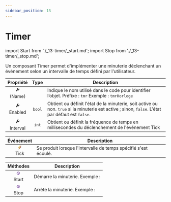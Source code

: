 ```yaml
---
sidebar_position: 13
---
```


# Timer

import Start from './_13-timer/_start.md';
import Stop from './_13-timer/_stop.md';

Un composant Timer permet d'implémenter une minuterie déclenchant un événement selon un intervalle de temps défini par l'utilisateur.

| Propriété | Type | Description |
| :-------: | :--: | ----------- |
| ![propriété](../_00-shared/_propriete.png) <br/> (Name) | | Indique le nom utilisé dans le code pour identifier l’objet. Préfixe : `tmr` Exemple : `tmrHorloge`
| ![propriété](../_00-shared/_propriete.png) <br/> Enabled | `bool` | Obtient ou définit l'état de la minuterie, soit active ou non. `true` si la minuterie est active ; sinon, `false`. L'état par défaut est `false`. |
| ![propriété](../_00-shared/_propriete.png) <br/> Interval | `int` | Obtient ou définit la fréquence de temps en millisecondes du déclenchement de l'événement Tick |

| Événement | Description |
| :-------: | ----------- |
| ![propriété](../_00-shared/_evenement.png) <br/> Tick | Se produit lorsque l'intervalle de temps spécifié s'est écoulé. |

| Méthodes | Description |
| :------: | ----------- |
| ![méthode](../_00-shared/_methode.png) <br/> Start | Démarre la minuterie. Exemple : <Start/> |
| ![méthode](../_00-shared/_methode.png) <br/> Stop | Arrête la minuterie. Exemple : <Stop/> |
